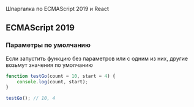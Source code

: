 Шпаргалка по ECMAScript 2019 и React

## ECMAScript 2019

### Параметры по умолчанию

Если запустить функцию без параметров или с одним из них, другие возьмут значения по умолчанию
```javascript
function testGo(count = 10, start = 4) {
    console.log(count, start);
}

testGo(); // 10, 4
```
